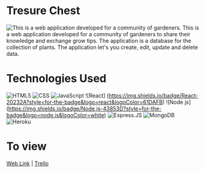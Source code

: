 # Tresure Chest
![This is a web application developed for a community of gardeners.](https://user-images.githubusercontent.com/113558824/199825781-12e6007f-5daa-4b63-b1d9-0382428011c3.png)
This is a web application developed for a community of gardeners to share their knowledge and exchange grow tips. The application is a database 
for the collection of plants. The application let's you create, edit, update and delete data.
# Technologies Used
![HTML5](https://img.shields.io/badge/HTML5-E34F26?style=for-the-badge&logo=html5&logoColor=white)
![CSS](https://img.shields.io/badge/CSS-239120?&style=for-the-badge&logo=css3&logoColor=white)
![JavaScript](https://img.shields.io/badge/JavaScript-F7DF1E?style=for-the-badge&logo=javascript&logoColor=black)
![React] (https://img.shields.io/badge/React-20232A?style=for-the-badge&logo=react&logoColor=61DAFB)
![Node js] (https://img.shields.io/badge/Node.js-43853D?style=for-the-badge&logo=node.js&logoColor=white)
![Express.JS](https://img.shields.io/badge/Express.js-404D59?style=for-the-badge)
![MongoDB](https://img.shields.io/badge/MongoDB-4EA94B?style=for-the-badge&logo=mongodb&logoColor=white)
![Heroku](https://img.shields.io/badge/Heroku-430098?style=for-the-badge&logo=heroku&logoColor=white)

# To view
[Web Link](https://treasure-chest.herokuapp.com/) |
[Trello](https://trello.com/b/GNC670tB/treasure-chest)